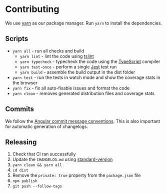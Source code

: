 # Contributing

We use [yarn](https://yarnpkg.org) as our package manager. Run `yarn` to install
the dependencies.

## Scripts

* `yarn all` - run all checks and build
  * `yarn lint` - lint the code using
    [tslint](https://palantir.github.io/tslint/)
  * `yarn typecheck` - typecheck the code using the
    [TypeScript](https://www.typescriptlang.org/) compiler
  * `yarn test-once` - perform a single [Jest](https://facebook.github.io/jest/)
    test run
  * `yarn build` - assemble the build output in the dist folder
* `yarn test` - run the tests in watch mode and show the coverage stats in the
  browser
* `yarn fix` - fix all auto-fixable issues and format the code
* `yarn clean` - removes generated distribution files and coverage stats

## Commits

We follow the
[Angular commit message conventions](https://github.com/angular/angular/blob/master/CONTRIBUTING.md).
This is also important for automatic generation of changelogs.

## Releasing

1.  Check that CI ran successfully
2.  Update the `CHANGELOG.md` using
    [standard-version](https://github.com/conventional-changelog/standard-version)
3.  `yarn clean && yarn all`
4.  `cd dist`
5.  Remove the `private: true` property from the `package.json` file
6.  `npm publish`
7.  `git push --follow-tags`
